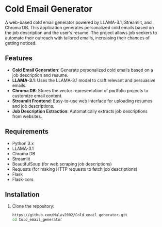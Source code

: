 # Cold Email Generator

A web-based cold email generator powered by LLAMA-3.1, Streamlit, and Chroma DB. This application generates personalized cold emails based on the job description and the user's resume. The project allows job seekers to automate their outreach with tailored emails, increasing their chances of getting noticed.

## Features

- **Cold Email Generation**: Generate personalized cold emails based on a job description and resume.
- **LLAMA-3.1**: Uses the LLAMA-3.1 model to craft relevant and persuasive emails.
- **Chroma DB**: Stores the vector representation of portfolio projects to customize email content.
- **Streamlit Frontend**: Easy-to-use web interface for uploading resumes and job descriptions.
- **Job Description Extraction**: Automatically extracts job descriptions from websites.
  
## Requirements

- Python 3.x
- LLAMA-3.1
- Chroma DB
- Streamlit
- BeautifulSoup (for web scraping job descriptions)
- Requests (for making HTTP requests to fetch job descriptions)
- Flask
- Flask-cors

## Installation

1. Clone the repository:

   ```bash
   https://github.com/Malav2002/Cold_email_generator.git
   cd Cold_email_generator
   
